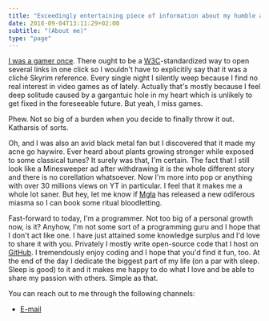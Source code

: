 ```yaml
---
title: "Exceedingly entertaining piece of information about my humble and awe-inspiring persona"
date: 2018-09-04T13:11:29+02:00
subtitle: "(About me)"
type: "page"
---
```

[I was a gamer once](https://steamcommunity.com/id/izdwuut/recommended). There ought to be a [W3C](https://www.w3.org/)-standardized way to open several links in one click so I wouldn't have to explicitily say that it was a cliché Skyrim reference. Every single night I silently weep because I find no real interest in video games as of lately. Actually that's mostly because I feel deep solitude caused by a gargantuic hole in my heart which is unlikely to get fixed in the foreseeable future. But yeah, I miss games.

Phew. Not so big of a burden when you decide to finally throw it out. Katharsis of sorts.

Oh, and I was also an avid black metal fan but I discovered that it made my acne go haywire. Ever heard about plants growing stronger while exposed to some classical tunes? It surely was that, I'm certain. The fact that I still look like a Minesweeper ad after withdrawing it is the whole different story and there is no corellation whatsoever. Now I'm more into pop or anything with over 30 millions views on YT in particular. I feel that it makes me a whole lot saner. But hey, let me know if [Mgła](https://www.youtube.com/watch?v=Dt5_hI3ySCw) has released a new odiferous miasma so I can book some ritual bloodletting.

Fast-forward to today, I'm a programmer. Not too big of a personal growth now, is it? Anyhow, I'm not some sort of a programming guru and I hope that I don't act like one. I have just attained some knowledge surplus and I'd love to share it with you. Privately I mostly write open-source code that I host on [GitHub](https://github.com/izdwuut). I tremendously enjoy coding and I hope that you'd find it fun, too. At the end of the day I dedicate the biggest part of my life (on a par with sleep. Sleep is good) to it and it makes me happy to do what I love and be able to share my passion with others. Simple as that.  

You can reach out to me through the following channels:

* [E-mail](mailto:izdwuut@gmail.com)